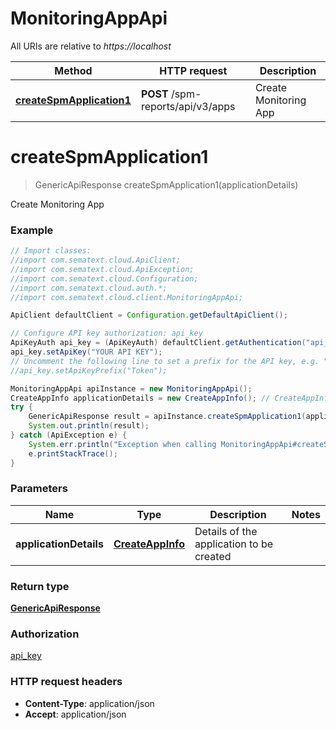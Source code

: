 # MonitoringAppApi

All URIs are relative to *https://localhost*

Method | HTTP request | Description
------------- | ------------- | -------------
[**createSpmApplication1**](MonitoringAppApi.md#createSpmApplication1) | **POST** /spm-reports/api/v3/apps | Create Monitoring App


<a name="createSpmApplication1"></a>
# **createSpmApplication1**
> GenericApiResponse createSpmApplication1(applicationDetails)

Create Monitoring App

### Example
```java
// Import classes:
//import com.sematext.cloud.ApiClient;
//import com.sematext.cloud.ApiException;
//import com.sematext.cloud.Configuration;
//import com.sematext.cloud.auth.*;
//import com.sematext.cloud.client.MonitoringAppApi;

ApiClient defaultClient = Configuration.getDefaultApiClient();

// Configure API key authorization: api_key
ApiKeyAuth api_key = (ApiKeyAuth) defaultClient.getAuthentication("api_key");
api_key.setApiKey("YOUR API KEY");
// Uncomment the following line to set a prefix for the API key, e.g. "Token" (defaults to null)
//api_key.setApiKeyPrefix("Token");

MonitoringAppApi apiInstance = new MonitoringAppApi();
CreateAppInfo applicationDetails = new CreateAppInfo(); // CreateAppInfo | Details of the application to be created
try {
    GenericApiResponse result = apiInstance.createSpmApplication1(applicationDetails);
    System.out.println(result);
} catch (ApiException e) {
    System.err.println("Exception when calling MonitoringAppApi#createSpmApplication1");
    e.printStackTrace();
}
```

### Parameters

Name | Type | Description  | Notes
------------- | ------------- | ------------- | -------------
 **applicationDetails** | [**CreateAppInfo**](CreateAppInfo.md)| Details of the application to be created |

### Return type

[**GenericApiResponse**](GenericApiResponse.md)

### Authorization

[api_key](../README.md#api_key)

### HTTP request headers

 - **Content-Type**: application/json
 - **Accept**: application/json

